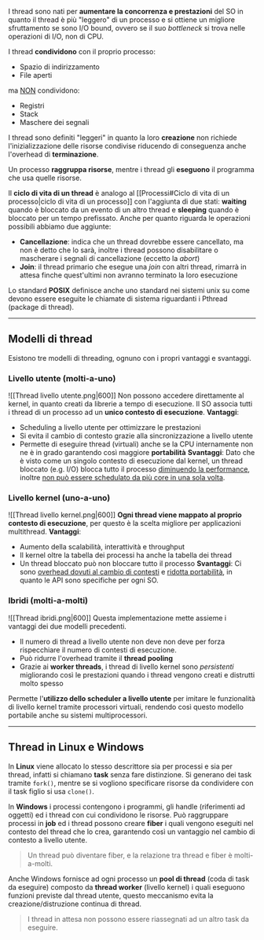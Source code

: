 I thread sono nati per **aumentare la concorrenza e prestazioni** del SO in quanto il thread è più "leggero" di un processo e si ottiene un migliore sfruttamento se sono I/O bound, ovvero se il suo _bottleneck_ si trova nelle operazioni di I/O, non di CPU.

I thread **condividono** con il proprio processo:
- Spazio di indirizzamento
- File aperti

ma <u>NON</u> condividono:
- Registri
- Stack
- Maschere dei segnali

I thread sono definiti "leggeri" in quanto la loro **creazione** non richiede l'inizializzazione delle risorse condivise riducendo di conseguenza anche l'overhead di **terminazione**.

Un processo **raggruppa risorse**, mentre i thread gli **eseguono** il programma che usa quelle risorse.

Il **ciclo di vita di un thread** è analogo al [[Processi#Ciclo di vita di un processo|ciclo di vita di un processo]] con l'aggiunta di due stati: **waiting** quando è bloccato da un evento di un altro thread e **sleeping** quando è bloccato per un tempo prefissato.
Anche per quanto riguarda le operazioni possibili abbiamo due aggiunte:
- **Cancellazione**: indica che un thread dovrebbe essere cancellato, ma non è detto che lo sarà, inoltre i thread possono disabilitare o mascherare i segnali di cancellazione (eccetto la _abort_)
- **Join**: il thread primario che esegue una _join_ con altri thread, rimarrà in attesa finche quest'ultimi non avranno terminato la loro esecuzione

Lo standard **POSIX** definisce anche uno standard nei sistemi unix su come devono essere eseguite le chiamate di sistema riguardanti i Pthread (package di thread).

---
## Modelli di thread
Esistono tre modelli di threading, ognuno con i propri vantaggi e svantaggi.
### Livello utente (molti-a-uno)
![[Thread livello utente.png|600]]
Non possono accedere direttamente al kernel, in quanto creati da librerie a tempo di esecuzione.
Il SO associa tutti i thread di un processo ad un **unico contesto di esecuzione**.
**Vantaggi**:
- Scheduling a livello utente per ottimizzare le prestazioni
- Si evita il cambio di contesto grazie alla sincronizzazione a livello utente
- Permette di eseguire thread (virtuali) anche se la CPU internamente non ne è in grado garantendo così maggiore **portabilità**
**Svantaggi**:
Dato che è visto come un singolo contesto di esecuzione dal kernel, un thread bloccato (e.g. I/O) blocca tutto il processo <u>diminuendo la performance</u>, inoltre <u>non può essere schedulato da più core in una sola volta</u>.
### Livello kernel (uno-a-uno)
![[Thread livello kernel.png|600]]
**Ogni thread viene mappato al proprio contesto di esecuzione**, per questo è la scelta migliore per applicazioni multithread.
**Vantaggi**:
- Aumento della scalabilità, interattività e throughput
- Il kernel oltre la tabella dei processi ha anche la tabella dei thread
- Un thread bloccato può non bloccare tutto il processo
**Svantaggi**:
Ci sono <u>overhead dovuti al cambio di contesti</u> e <u>ridotta portabilità</u>, in quanto le API sono specifiche per ogni SO.
### Ibridi (molti-a-molti)
![[Thread ibridi.png|600]]
Questa implementazione mette assieme i vantaggi dei due modelli precedenti.
- Il numero di thread a livello utente non deve non deve per forza rispecchiare il numero di contesti di esecuzione. 
- Può ridurre l'overhead tramite il **thread pooling**
- Grazie ai **worker threads**, i thread di livello kernel sono _persistenti_ migliorando così le prestazioni quando i thread vengono creati e distrutti molto spesso

Permette l'**utilizzo dello scheduler a livello utente** per imitare le funzionalità di livello kernel tramite processori virtuali, rendendo così questo modello portabile anche su sistemi multiprocessori.

---
## Thread in Linux e Windows
In **Linux** viene allocato lo stesso descrittore sia per processi e sia per thread, infatti si chiamano **task** senza fare distinzione.
Si generano dei task tramite `fork()`, mentre se si vogliono specificare risorse da condividere con il task figlio si usa `clone()`.

In **Windows** i processi contengono i programmi, gli handle (riferimenti ad oggetti) ed i thread con cui condividono le risorse.
Può raggruppare processi in **job** ed i thread possono creare **fiber** i quali vengono eseguiti nel contesto del thread che lo crea, garantendo così un vantaggio nel cambio di contesto a livello utente.
>Un thread può diventare fiber, e la relazione tra thread e fiber è molti-a-molti.

Anche Windows fornisce ad ogni processo un **pool di thread** (coda di task da eseguire) composto da **thread worker** (livello kernel) i quali eseguono funzioni previste dal thread utente, questo meccanismo evita la creazione/distruzione continua di thread.
>I thread in attesa non possono essere riassegnati ad un altro task da eseguire.
